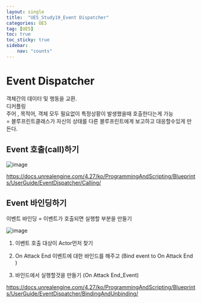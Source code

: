 ```yaml
---
layout: single
title:  "UE5_Study19_Event Dispatcher"
categories: UE5
tag: [UE5]
toc: true
toc_sticky: true
sidebar:
    nav: "counts"
---
```


# Event Dispatcher
객체간의 데이터 및 행동을 교환.   
디커플링   
주어 , 목적어, 객체 모두 필요없이 특정상황이 발생했을때 호출한다는게 가능   
= 블루프린트클래스가 자신의 상태를 다른 블루프린트에게 보고하고 대응할수있게 만든다.

## Event 호출(call)하기

![image](https://github.com/silverlnng/VRFirstProject/assets/112385982/d7b4ea84-362e-4b4b-9844-e8c4b9d4dbd0)
   
<https://docs.unrealengine.com/4.27/ko/ProgrammingAndScripting/Blueprints/UserGuide/EventDispatcher/Calling/>

## Event 바인딩하기

이벤트 바인딩 =  이벤트가 호출되면 실행할 부분을 만들기   

![image](https://github.com/silverlnng/VRFirstProject/assets/112385982/b51cc4f8-09a4-4740-95a2-2071a63662eb)

1) 이벤트 호출 대상이 Actor먼저 찾기

2) On Attack End 이벤트에 대한 바인드를 해주고 (Bind event to On Attack End )

3) 바인드에서 실행할것을 만들기 (On Attack End_Event)
   
<https://docs.unrealengine.com/4.27/ko/ProgrammingAndScripting/Blueprints/UserGuide/EventDispatcher/BindingAndUnbinding/>
